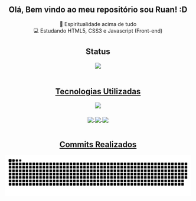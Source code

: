 <h2 align="center">Olá, Bem vindo ao  meu repositório sou Ruan! :D</h2>

<p align="center">
  🙏 Espiritualidade acima de tudo
  <br>
  💻 Estudando HTML5, CSS3 e Javascript (Front-end)
</p>

<h2 align="center">Status</h2>

<div align="center">
  <a href="https://github.com/RSG27">
  <img height="180em" src="https://github-readme-stats.vercel.app/api?username=RSG27&show_icons=true&theme=shades-of-purple&include_all_commits=true&count_private=true"/>
</div>

<br>
  
<h2 align="center">Tecnologias Utilizadas</h2>
  
<div align="center">
  <img height="180em" src="https://github-readme-stats.vercel.app/api/top-langs/?username=RSG27&layout=compact&langs_count=6&theme=shades-of-purple"/>
  <br><br>
  <img  align="center" src="https://img.shields.io/badge/HTML5-E34F26?style=for-the-badge&logo=html5&logoColor=white"/>
  <img  align="center" src="https://img.shields.io/badge/CSS3-1572B6?style=for-the-badge&logo=css3&logoColor=white"/>
  <img  align="center" src="https://img.shields.io/badge/JavaScript-F7DF1E?style=for-the-badge&logo=javascript&logoColor=black"/>
</div>
  
<br>

 <h2 align="center">Commits Realizados</h2>

![Snake animation](https://github.com/RSG27/RSG27/blob/output/github-contribution-grid-snake.svg)
